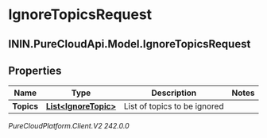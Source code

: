 # IgnoreTopicsRequest

## ININ.PureCloudApi.Model.IgnoreTopicsRequest

## Properties

|Name | Type | Description | Notes|
|------------ | ------------- | ------------- | -------------|
| **Topics** | [**List&lt;IgnoreTopic&gt;**](IgnoreTopic) | List of topics to be ignored | |



_PureCloudPlatform.Client.V2 242.0.0_
